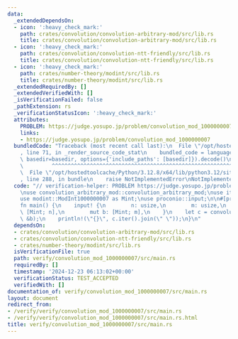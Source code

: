 ```yaml
---
data:
  _extendedDependsOn:
  - icon: ':heavy_check_mark:'
    path: crates/convolution/convolution-arbitrary-mod/src/lib.rs
    title: crates/convolution/convolution-arbitrary-mod/src/lib.rs
  - icon: ':heavy_check_mark:'
    path: crates/convolution/convolution-ntt-friendly/src/lib.rs
    title: crates/convolution/convolution-ntt-friendly/src/lib.rs
  - icon: ':heavy_check_mark:'
    path: crates/number-theory/modint/src/lib.rs
    title: crates/number-theory/modint/src/lib.rs
  _extendedRequiredBy: []
  _extendedVerifiedWith: []
  _isVerificationFailed: false
  _pathExtension: rs
  _verificationStatusIcon: ':heavy_check_mark:'
  attributes:
    PROBLEM: https://judge.yosupo.jp/problem/convolution_mod_1000000007
    links:
    - https://judge.yosupo.jp/problem/convolution_mod_1000000007
  bundledCode: "Traceback (most recent call last):\n  File \"/opt/hostedtoolcache/Python/3.12.8/x64/lib/python3.12/site-packages/onlinejudge_verify/documentation/build.py\"\
    , line 71, in _render_source_code_stat\n    bundled_code = language.bundle(stat.path,\
    \ basedir=basedir, options={'include_paths': [basedir]}).decode()\n          \
    \         ^^^^^^^^^^^^^^^^^^^^^^^^^^^^^^^^^^^^^^^^^^^^^^^^^^^^^^^^^^^^^^^^^^^^^^^^^^^^^^^^^\n\
    \  File \"/opt/hostedtoolcache/Python/3.12.8/x64/lib/python3.12/site-packages/onlinejudge_verify/languages/rust.py\"\
    , line 288, in bundle\n    raise NotImplementedError\nNotImplementedError\n"
  code: "// verification-helper: PROBLEM https://judge.yosupo.jp/problem/convolution_mod_1000000007\n\
    \nuse convolution_arbitrary_mod::convolution_arbitrary_mod;\nuse itertools::Itertools;\n\
    use modint::ModInt1000000007 as Mint;\nuse proconio::input;\n\n#[proconio::fastout]\n\
    fn main() {\n    input! {\n        n: usize,\n        m: usize,\n        mut a:\
    \ [Mint; n],\n        mut b: [Mint; m],\n    }\n    let c = convolution_arbitrary_mod(&a,\
    \ &b);\n    println!(\"{}\", c.iter().join(\" \"));\n}\n"
  dependsOn:
  - crates/convolution/convolution-arbitrary-mod/src/lib.rs
  - crates/convolution/convolution-ntt-friendly/src/lib.rs
  - crates/number-theory/modint/src/lib.rs
  isVerificationFile: true
  path: verify/convolution_mod_1000000007/src/main.rs
  requiredBy: []
  timestamp: '2024-12-23 06:13:02+00:00'
  verificationStatus: TEST_ACCEPTED
  verifiedWith: []
documentation_of: verify/convolution_mod_1000000007/src/main.rs
layout: document
redirect_from:
- /verify/verify/convolution_mod_1000000007/src/main.rs
- /verify/verify/convolution_mod_1000000007/src/main.rs.html
title: verify/convolution_mod_1000000007/src/main.rs
---
```

